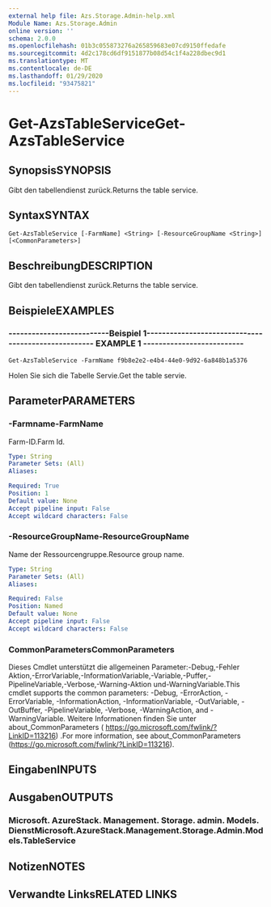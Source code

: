 ```yaml
---
external help file: Azs.Storage.Admin-help.xml
Module Name: Azs.Storage.Admin
online version: ''
schema: 2.0.0
ms.openlocfilehash: 01b3c055873276a265859683e07cd9150ffedafe
ms.sourcegitcommit: 4d2c178cd6df9151877b08d54c1f4a228dbec9d1
ms.translationtype: MT
ms.contentlocale: de-DE
ms.lasthandoff: 01/29/2020
ms.locfileid: "93475821"
---
```

# <span data-ttu-id="fb5a9-101">Get-AzsTableService</span><span class="sxs-lookup"><span data-stu-id="fb5a9-101">Get-AzsTableService</span></span>

## <span data-ttu-id="fb5a9-102">Synopsis</span><span class="sxs-lookup"><span data-stu-id="fb5a9-102">SYNOPSIS</span></span>
<span data-ttu-id="fb5a9-103">Gibt den tabellendienst zurück.</span><span class="sxs-lookup"><span data-stu-id="fb5a9-103">Returns the table service.</span></span>

## <span data-ttu-id="fb5a9-104">Syntax</span><span class="sxs-lookup"><span data-stu-id="fb5a9-104">SYNTAX</span></span>

```
Get-AzsTableService [-FarmName] <String> [-ResourceGroupName <String>] [<CommonParameters>]
```

## <span data-ttu-id="fb5a9-105">Beschreibung</span><span class="sxs-lookup"><span data-stu-id="fb5a9-105">DESCRIPTION</span></span>
<span data-ttu-id="fb5a9-106">Gibt den tabellendienst zurück.</span><span class="sxs-lookup"><span data-stu-id="fb5a9-106">Returns the table service.</span></span>

## <span data-ttu-id="fb5a9-107">Beispiele</span><span class="sxs-lookup"><span data-stu-id="fb5a9-107">EXAMPLES</span></span>

### <span data-ttu-id="fb5a9-108">--------------------------Beispiel 1--------------------------</span><span class="sxs-lookup"><span data-stu-id="fb5a9-108">-------------------------- EXAMPLE 1 --------------------------</span></span>
```
Get-AzsTableService -FarmName f9b8e2e2-e4b4-44e0-9d92-6a848b1a5376
```

<span data-ttu-id="fb5a9-109">Holen Sie sich die Tabelle Servie.</span><span class="sxs-lookup"><span data-stu-id="fb5a9-109">Get the table servie.</span></span>

## <span data-ttu-id="fb5a9-110">Parameter</span><span class="sxs-lookup"><span data-stu-id="fb5a9-110">PARAMETERS</span></span>

### <span data-ttu-id="fb5a9-111">-Farmname</span><span class="sxs-lookup"><span data-stu-id="fb5a9-111">-FarmName</span></span>
<span data-ttu-id="fb5a9-112">Farm-ID.</span><span class="sxs-lookup"><span data-stu-id="fb5a9-112">Farm Id.</span></span>

```yaml
Type: String
Parameter Sets: (All)
Aliases: 

Required: True
Position: 1
Default value: None
Accept pipeline input: False
Accept wildcard characters: False
```

### <span data-ttu-id="fb5a9-113">-ResourceGroupName</span><span class="sxs-lookup"><span data-stu-id="fb5a9-113">-ResourceGroupName</span></span>
<span data-ttu-id="fb5a9-114">Name der Ressourcengruppe.</span><span class="sxs-lookup"><span data-stu-id="fb5a9-114">Resource group name.</span></span>

```yaml
Type: String
Parameter Sets: (All)
Aliases: 

Required: False
Position: Named
Default value: None
Accept pipeline input: False
Accept wildcard characters: False
```

### <span data-ttu-id="fb5a9-115">CommonParameters</span><span class="sxs-lookup"><span data-stu-id="fb5a9-115">CommonParameters</span></span>
<span data-ttu-id="fb5a9-116">Dieses Cmdlet unterstützt die allgemeinen Parameter:-Debug,-Fehler Aktion,-ErrorVariable,-InformationVariable,-Variable,-Puffer,-PipelineVariable,-Verbose,-Warning-Aktion und-WarningVariable.</span><span class="sxs-lookup"><span data-stu-id="fb5a9-116">This cmdlet supports the common parameters: -Debug, -ErrorAction, -ErrorVariable, -InformationAction, -InformationVariable, -OutVariable, -OutBuffer, -PipelineVariable, -Verbose, -WarningAction, and -WarningVariable.</span></span> <span data-ttu-id="fb5a9-117">Weitere Informationen finden Sie unter about_CommonParameters ( https://go.microsoft.com/fwlink/?LinkID=113216) .</span><span class="sxs-lookup"><span data-stu-id="fb5a9-117">For more information, see about_CommonParameters (https://go.microsoft.com/fwlink/?LinkID=113216).</span></span>

## <span data-ttu-id="fb5a9-118">Eingaben</span><span class="sxs-lookup"><span data-stu-id="fb5a9-118">INPUTS</span></span>

## <span data-ttu-id="fb5a9-119">Ausgaben</span><span class="sxs-lookup"><span data-stu-id="fb5a9-119">OUTPUTS</span></span>

### <span data-ttu-id="fb5a9-120">Microsoft. AzureStack. Management. Storage. admin. Models. Dienst</span><span class="sxs-lookup"><span data-stu-id="fb5a9-120">Microsoft.AzureStack.Management.Storage.Admin.Models.TableService</span></span>

## <span data-ttu-id="fb5a9-121">Notizen</span><span class="sxs-lookup"><span data-stu-id="fb5a9-121">NOTES</span></span>

## <span data-ttu-id="fb5a9-122">Verwandte Links</span><span class="sxs-lookup"><span data-stu-id="fb5a9-122">RELATED LINKS</span></span>

